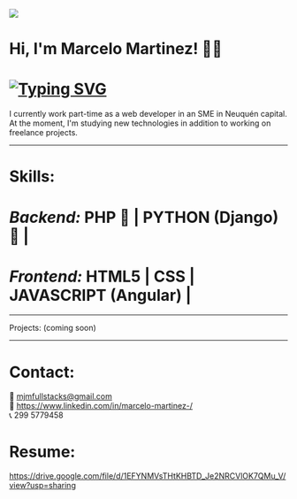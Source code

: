 ![](https://github.com/hebertdev1/hebertdev1/blob/master/javascript.gif)
#  Hi, I'm Marcelo Martinez! 👋👋


# [![Typing SVG](https://readme-typing-svg.herokuapp.com?color=%2336BCF7&lines=I'm+a+Full+Stack+Web+Developer)](https://git.io/typing-svg)

 I currently work part-time as a web developer in an SME in Neuquén capital. At the moment, I'm studying new technologies in addition to working on freelance projects.


------------


# Skills:
    
# _Backend:_ PHP :elephant: | PYTHON (Django) :snake: |  

 
# _Frontend:_ HTML5 | CSS | JAVASCRIPT (Angular) |                 
            
------------

 Projects: (coming soon)

  ------------
# Contact:

📧 mjmfullstacks@gmail.com 
  <br/>
💎 https://www.linkedin.com/in/marcelo-martinez-/
<br/>
📞 299 5779458
  
  # Resume: 
  
  https://drive.google.com/file/d/1EFYNMVsTHtKHBTD_Je2NRCVlOK7QMu_V/view?usp=sharing
